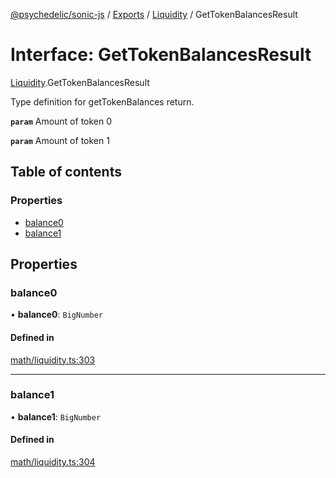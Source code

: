 [@psychedelic/sonic-js](../README.md) / [Exports](../modules.md) / [Liquidity](../modules/Liquidity.md) / GetTokenBalancesResult

# Interface: GetTokenBalancesResult

[Liquidity](../modules/Liquidity.md).GetTokenBalancesResult

Type definition for getTokenBalances return.

**`param`** Amount of token 0

**`param`** Amount of token 1

## Table of contents

### Properties

- [balance0](Liquidity.GetTokenBalancesResult.md#balance0)
- [balance1](Liquidity.GetTokenBalancesResult.md#balance1)

## Properties

### balance0

• **balance0**: `BigNumber`

#### Defined in

[math/liquidity.ts:303](https://github.com/Psychedelic/sonic-js/blob/1430250/src/math/liquidity.ts#L303)

___

### balance1

• **balance1**: `BigNumber`

#### Defined in

[math/liquidity.ts:304](https://github.com/Psychedelic/sonic-js/blob/1430250/src/math/liquidity.ts#L304)
